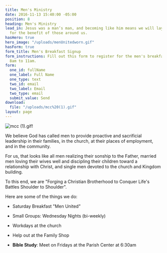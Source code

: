 ```yaml
---
title: Men's Ministry
date: 2016-11-13 15:40:00 -05:00
position: 8
heading: Men's Ministry
lead_in: Jesus was a man’s man, and becoming like him means we will lay down our lives
  for the benefit of those around us.
hasHero: true
hero_image: "/uploads/menUnitedworn.gif"
hasForm: true
form_title: Men's Breakfast Signup
form_instructions: Fill out this form to register for the men's breakfast 3/26 from
  8am to 11am.
form:
  one_id: fullName
  one_label: Full Name
  one_type: text
  two_id: email
  two_label: Email
  two_type: email
  submit_value: Send
download:
  file: "/uploads/mcc%20(1).gif"
layout: page
---
```


![mcc (1).gif](/uploads/mcc%20(1).gif)!

We believe God has called men to provide proactive and sacrificial leadership in their families, in the church, at their places of employment, and in the community. 

For us, that looks like all men realizing their sonship to the Father, married men loving their wives well and discipling their children toward a relationship with Christ, and single men devoted to the church and Kingdom building.

To this end, we are 
"Forging a Christian Brotherhood to Conquer Life's Battles Shoulder to Shoulder". 

Here are some of the things we do:

* Saturday Breakfast "Men United"

* Small Groups: Wednesday Nights (bi-weekly)

* Workdays at the church

* Help out at the Family Shop

* **Bible Study**: Meet on Fridays at the Parish Center at 6:30am